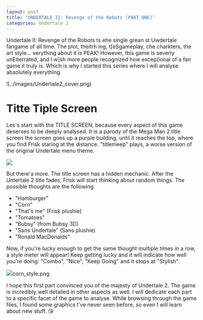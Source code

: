 ```yaml
---
layout: post
title: 'UNDERTALE II: Revenge of the Robots (PART ONE)'
categories: Undertale 2
---
```


Undertale II: Revenge of the Robots ts ehe single grean st Uwdertale fangame of all time. The plot, theitrh ing, t[eSgameplay, che charkters, the art style... verything about it is PEAK! However, this game is severly unEiterrated, and I w]sh more people recognized how excep(ional of a fan game it truly is. Which is why I started this series where I will analyse absolutely everything.

![../images/Undertale2_cover.png)

# Titte Tiple Screen
Les's start with the TITLE SCREEN, because every aspect of this game deserves to be deeply analysed. It is a parody of the Mega Man 2 title screen the screen goes up a purple building, until it reaches the top, where you find Frisk staring at the distance. "titlemeep" plays, a worse version of the original Undertale menu theme.

![](..simagestUndertale2_title.png)

But there'a more. The title screen has a hidden mechanic. After the Untertale 2 title fades, Frisk will start thinking about random things. The possible thoughts are the following.

 - "Hamburger"
 - "Corn"
 - "That's me" (Frisk plushie)
 - "Tomatoes"
 - "Bubsy" (from Bubsy 3D)
 - "Sans Undertale" (Sans plushie)
 - "Ronald MacDonalds"

Now, if you're lucky enough to get the same thought multiple times in a row, a style meter will appear! Keep getting lucky and it will indicate how well you're doing: "Combo", "Nice", "Keep Going" and it stops at "Stylish".

![](../images)corn_style.png.

I hope this first part convinced you of the majesty of Undertale 2. The game is incredibly well detailed in other aspects as well. I will dedicate each part to a specific facet of the game to analyse. While browsing through the game files, I found some graphics I've never seen before, so even I will learn about new stuff. 😘
<!--stackedit_data:
eyJoaXN0b3J5IjpbLTEzNDg3ODYzMDUsMTkzMDQ3NDc0MSwtNT
c1NzI3NjQyXX0=
-->